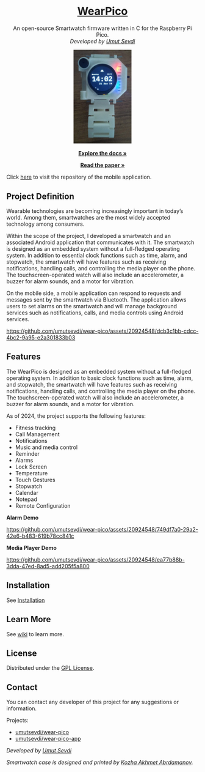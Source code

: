 <p align="center">
  <a href="https://github.com/umutsevdi/wear-pico">
  <h1 align="center">WearPico</h1>
  </a>
<p align="center">  
An open-source Smartwatch firmware written in C for the Raspberry Pi Pico.
  <br/>
    <i>Developed by <a href="https://github.com/umutsevdi">Umut Sevdi</a></i>
<p align="center"> <img src="img/current_with_case.jpg" width="30%"> </p>
<p align="center"><a href="https://github.com/umutsevdi/wear-pico/wiki/">
<strong> Explore the docs » </strong></a></p>
<p align="center"><a href="Paper.pdf"><strong>Read the paper » </strong></a></p>

Click [here](https://github.com/umutsevdi/wear-pico-app) to visit the repository of the
mobile application.

## Project Definition

Wearable technologies are becoming increasingly important in today’s world. Among
them, smartwatches are the most widely accepted technology among consumers.

Within the scope of the project, I developed a smartwatch and an associated
Android application that communicates with it. The smartwatch is designed as an
embedded system without a full-fledged operating system. In addition to essential clock
functions such as time, alarm, and stopwatch, the smartwatch will have features such
as receiving notifications, handling calls, and controlling the media player on the
phone. The touchscreen-operated watch will also include an accelerometer, a buzzer
for alarm sounds, and a motor for vibration.

On the mobile side, a mobile application can respond to requests and
messages sent by the smartwatch via Bluetooth. The application allows users to set
alarms on the smartwatch and will manage background services such as notifications,
calls, and media controls using Android services.

https://github.com/umutsevdi/wear-pico/assets/20924548/dcb3c1bb-cdcc-4bc2-9a95-e2a301833b03

## Features
The WearPico is designed as an
embedded system without a full-fledged operating system. In addition to basic clock
functions such as time, alarm, and stopwatch, the smartwatch will have features such
as receiving notifications, handling calls, and controlling the media player on the
phone. The touchscreen-operated watch will also include an accelerometer, a buzzer
for alarm sounds, and a motor for vibration.

As of 2024, the project supports the following features:

* Fitness tracking
* Call Management
* Notifications
* Music and media control
* Reminder
* Alarms
* Lock Screen
* Temperature
* Touch Gestures
* Stopwatch
* Calendar
* Notepad
* Remote Configuration

**Alarm Demo**

https://github.com/umutsevdi/wear-pico/assets/20924548/749df7a0-29a2-42e6-b483-619b78cc841c

**Media Player Demo**

https://github.com/umutsevdi/wear-pico/assets/20924548/ea77b88b-3dda-47ed-8ad5-add205f5a800


## Installation
See [Installation](https://github.com/umutsevdi/wear-pico/wiki/Installation)

## Learn More
See [wiki](https://github.com/umutsevdi/wear-pico/wiki) to learn more.

## License

Distributed under the [GPL License](LICENSE).

## Contact

You can contact any developer of this project for any suggestions or information.

Projects:
* [umutsevdi/wear-pico](https://github.com/umutsevdi/wear-pico)
* [umutsevdi/wear-pico-app](https://github.com/umutsevdi/wear-pico-app)

<i>Developed by <a href="https://github.com/umutsevdi">Umut Sevdi</a>

<i>Smartwatch case is designed and printed by <a href="https://github.com/KozhaAkhmet">Kozha Akhmet Abrdamanov</a></i>.
